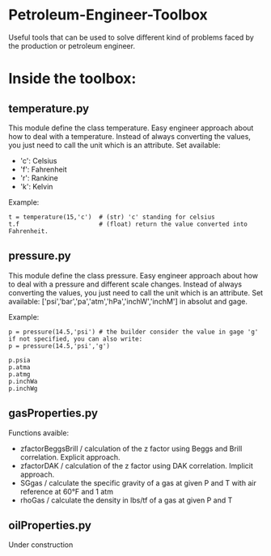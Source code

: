 # Petroleum-Engineer-Toolbox
Useful tools that can be used to solve different kind of problems faced by the production or petroleum engineer.

# Inside the toolbox:
## temperature.py

This module define the class temperature. Easy engineer approach about how to deal with a temperature.
Instead of always converting the values, you just need to call the unit which is an attribute. Set available:
- 'c': Celsius
- 'f': Fahrenheit
- 'r': Rankine
- 'k': Kelvin

Example: 
```
t = temperature(15,'c')  # (str) 'c' standing for celsius
t.f                      # (float) return the value converted into Fahrenheit.
```

## pressure.py

This module define the class pressure. Easy engineer approach about how to deal with a pressure and different scale changes.
Instead of always converting the values, you just need to call the unit which is an attribute. Set available:
['psi','bar','pa','atm','hPa','inchW','inchM'] in absolut and gage.

Example:
````
p = pressure(14.5,'psi') # the builder consider the value in gage 'g' if not specified, you can also write:
p = pressure(14.5,'psi','g')

p.psia
p.atma
p.atmg
p.inchWa
p.inchWg
````

## gasProperties.py

Functions avaible:
- zfactorBeggsBrill / calculation of the z factor using Beggs and Brill correlation. Explicit approach.
- zfactorDAK / calculation of the z factor using DAK correlation. Implicit approach.
- SGgas / calculate the specific gravity of a gas at given P and T with air reference at 60°F and 1 atm
- rhoGas / calculate the density in lbs/tf of a gas at given P and T

## oilProperties.py

Under construction
